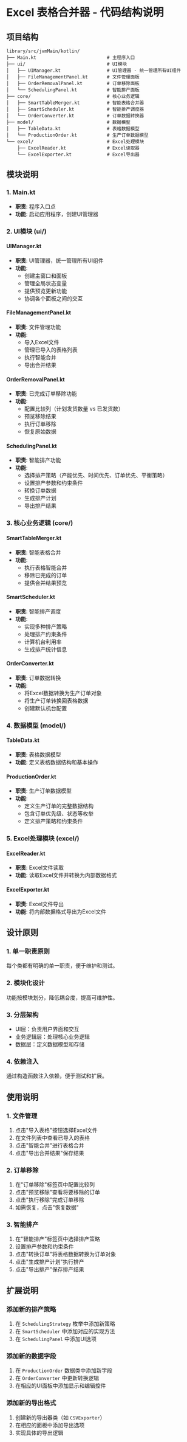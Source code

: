 # Excel 表格合并器 - 代码结构说明

## 项目结构

```
library/src/jvmMain/kotlin/
├── Main.kt                          # 主程序入口
├── ui/                              # UI模块
│   ├── UIManager.kt                 # UI管理器 - 统一管理所有UI组件
│   ├── FileManagementPanel.kt       # 文件管理面板
│   ├── OrderRemovalPanel.kt         # 订单移除面板
│   └── SchedulingPanel.kt           # 智能排产面板
├── core/                            # 核心业务逻辑
│   ├── SmartTableMerger.kt          # 智能表格合并器
│   ├── SmartScheduler.kt            # 智能排产调度器
│   └── OrderConverter.kt            # 订单数据转换器
├── model/                           # 数据模型
│   ├── TableData.kt                 # 表格数据模型
│   └── ProductionOrder.kt           # 生产订单数据模型
└── excel/                           # Excel处理模块
    ├── ExcelReader.kt               # Excel读取器
    └── ExcelExporter.kt             # Excel导出器
```

## 模块说明

### 1. Main.kt
- **职责**: 程序入口点
- **功能**: 启动应用程序，创建UI管理器

### 2. UI模块 (ui/)

#### UIManager.kt
- **职责**: UI管理器，统一管理所有UI组件
- **功能**: 
  - 创建主窗口和面板
  - 管理全局状态变量
  - 提供预览更新功能
  - 协调各个面板之间的交互

#### FileManagementPanel.kt
- **职责**: 文件管理功能
- **功能**:
  - 导入Excel文件
  - 管理已导入的表格列表
  - 执行智能合并
  - 导出合并结果

#### OrderRemovalPanel.kt
- **职责**: 已完成订单移除功能
- **功能**:
  - 配置比较列（计划发货数量 vs 已发货数）
  - 预览移除结果
  - 执行订单移除
  - 恢复原始数据

#### SchedulingPanel.kt
- **职责**: 智能排产功能
- **功能**:
  - 选择排产策略（产能优先、时间优先、订单优先、平衡策略）
  - 设置排产参数和约束条件
  - 转换订单数据
  - 生成排产计划
  - 导出排产结果

### 3. 核心业务逻辑 (core/)

#### SmartTableMerger.kt
- **职责**: 智能表格合并
- **功能**:
  - 执行表格智能合并
  - 移除已完成的订单
  - 提供合并结果预览

#### SmartScheduler.kt
- **职责**: 智能排产调度
- **功能**:
  - 实现多种排产策略
  - 处理排产约束条件
  - 计算机台利用率
  - 生成排产统计信息

#### OrderConverter.kt
- **职责**: 订单数据转换
- **功能**:
  - 将Excel数据转换为生产订单对象
  - 将生产订单转换回表格数据
  - 创建默认机台配置

### 4. 数据模型 (model/)

#### TableData.kt
- **职责**: 表格数据模型
- **功能**: 定义表格数据结构和基本操作

#### ProductionOrder.kt
- **职责**: 生产订单数据模型
- **功能**: 
  - 定义生产订单的完整数据结构
  - 包含订单优先级、状态等枚举
  - 定义排产策略和约束条件

### 5. Excel处理模块 (excel/)

#### ExcelReader.kt
- **职责**: Excel文件读取
- **功能**: 读取Excel文件并转换为内部数据格式

#### ExcelExporter.kt
- **职责**: Excel文件导出
- **功能**: 将内部数据格式导出为Excel文件

## 设计原则

### 1. 单一职责原则
每个类都有明确的单一职责，便于维护和测试。

### 2. 模块化设计
功能按模块划分，降低耦合度，提高可维护性。

### 3. 分层架构
- UI层：负责用户界面和交互
- 业务逻辑层：处理核心业务逻辑
- 数据层：定义数据模型和存储

### 4. 依赖注入
通过构造函数注入依赖，便于测试和扩展。

## 使用说明

### 1. 文件管理
1. 点击"导入表格"按钮选择Excel文件
2. 在文件列表中查看已导入的表格
3. 点击"智能合并"进行表格合并
4. 点击"导出合并结果"保存结果

### 2. 订单移除
1. 在"订单移除"标签页中配置比较列
2. 点击"预览移除"查看将要移除的订单
3. 点击"执行移除"完成订单移除
4. 如需恢复，点击"恢复数据"

### 3. 智能排产
1. 在"智能排产"标签页中选择排产策略
2. 设置排产参数和约束条件
3. 点击"转换订单"将表格数据转换为订单对象
4. 点击"生成排产计划"执行排产
5. 点击"导出排产"保存排产结果

## 扩展说明

### 添加新的排产策略
1. 在 `SchedulingStrategy` 枚举中添加新策略
2. 在 `SmartScheduler` 中添加对应的实现方法
3. 在 `SchedulingPanel` 中添加UI选项

### 添加新的数据字段
1. 在 `ProductionOrder` 数据类中添加新字段
2. 在 `OrderConverter` 中更新转换逻辑
3. 在相应的UI面板中添加显示和编辑控件

### 添加新的导出格式
1. 创建新的导出器类（如 `CSVExporter`）
2. 在相应的面板中添加导出选项
3. 实现具体的导出逻辑
